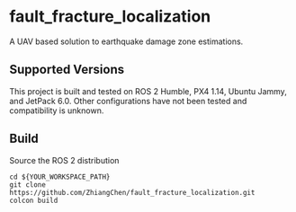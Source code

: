 # fault_fracture_localization

A UAV based solution to earthquake damage zone estimations. 

## Supported Versions
This project is built and tested on ROS 2 Humble, PX4 1.14, Ubuntu Jammy, and JetPack 6.0. Other configurations have not been tested and compatibility is unknown.

## Build 

Source the ROS 2 distribution 
```
cd ${YOUR_WORKSPACE_PATH}
git clone https://github.com/ZhiangChen/fault_fracture_localization.git
colcon build
```

